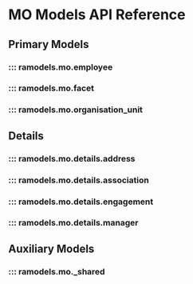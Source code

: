 <!--
SPDX-FileCopyrightText: Magenta ApS <https://magenta.dk>
SPDX-License-Identifier: MPL-2.0
-->

# MO Models API Reference

## Primary Models
### ::: ramodels.mo.employee
### ::: ramodels.mo.facet
### ::: ramodels.mo.organisation_unit

## Details
### ::: ramodels.mo.details.address
### ::: ramodels.mo.details.association
### ::: ramodels.mo.details.engagement
### ::: ramodels.mo.details.manager

## Auxiliary Models
### ::: ramodels.mo._shared

